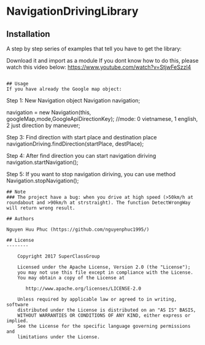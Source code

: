 # NavigationDrivingLibrary


## Installation

A step by step series of examples that tell you have to get the library:

Download it and import as a module
If you dont know how to do this, please watch this video below:
https://www.youtube.com/watch?v=StjwFeSzzl4
```

## Usage
If you have already the Google map object:
```
Step 1: New Navigation object
Navigation navigation;

navigation = new Navigation(this, googleMap,mode,GoogleApiDirectionKey);
//mode: 0 vietnamese, 1 english, 2 just direction by maneuver;

Step 3: Find direction with start place and destination place
navigationDriving.findDirection(startPlace, destPlace);

Step 4: After find direction you can start navigation diriving
navigation.startNavigation();
 
Step 5: If you want to stop navigation diriving, you can use method
Navigation.stopNavigation();

```
## Note
### The project have a bug: when you drive at high speed (>50km/h at roundabout and >90km/h at strstraight). The function DetectWrongWay will return wrong result. 

## Authors

Nguyen Huu Phuc (https://github.com/nguyenphuc1995/)

## License
--------

    Copyright 2017 SuperClassGroup

    Licensed under the Apache License, Version 2.0 (the "License");
    you may not use this file except in compliance with the License.
    You may obtain a copy of the License at

       http://www.apache.org/licenses/LICENSE-2.0

    Unless required by applicable law or agreed to in writing, software
    distributed under the License is distributed on an "AS IS" BASIS,
    WITHOUT WARRANTIES OR CONDITIONS OF ANY KIND, either express or implied.
    See the License for the specific language governing permissions and
    limitations under the License.
